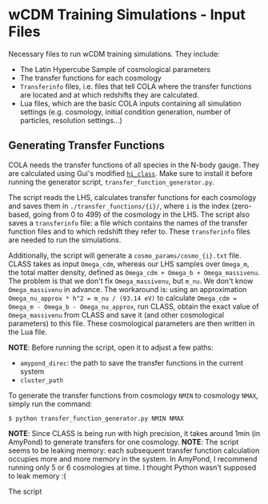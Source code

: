 # wCDM Training Simulations - Input Files
Necessary files to run wCDM training simulations. They include:
- The Latin Hypercube Sample of cosmological parameters
- The transfer functions for each cosmology
- `Transferinfo` files, i.e. files that tell COLA where the transfer functions are located and at which redshifts they are calculated.
- Lua files, which are the basic COLA inputs containing all simulation settings (e.g. cosmology, initial condition generation, number of particles, resolution settings...)


## Generating Transfer Functions
COLA needs the transfer functions of all species in the N-body gauge. They are calculated using Gui's modified [`hi_class`](https://github.com/SBU-Jonathan/hi_class_Nbody). Make 
sure to install it before running the generator script, `transfer_function_generator.py`.

The script reads the LHS, calculates transfer functions for each cosmology and saves them in `./transfer_functions/{i}/`, where `i` is the index (zero-based, going from 0 to 499) 
of the cosmology in the LHS. The script also saves a `transferinfo` file: a file which contains the names of the transfer function files and to which redshift they refer to. These 
`transferinfo` files are needed to run the simulations.

Additionally, the script will generate a `cosmo_params/cosmo_{i}.txt` file. CLASS takes as input `Omega_cdm`, whereas our LHS samples over `Omega_m`, the total matter density, 
defined as `Omega_cdm + Omega_b + Omega_massivenu`. The problem is that we don't fix `Omega_massivenu`, but `m_nu`. We don't know `Omega_massivenu` in advance. The workaround is: 
using an approximation `Omega_nu_approx * h^2 = m_nu / (93.14 eV)` to calculate `Omega_cdm = Omega_m - Omega_b - Omega_nu_approx`, run CLASS, obtain the exact value of 
`Omega_massivenu` from CLASS and save it (and other cosmological parameters) to this file. These cosmological parameters are then written in the Lua file.

**NOTE**: Before running the script, open it to adjust a few paths:
- `amypond_direc`: the path to save the transfer functions in the current system
- `cluster_path`

To generate the transfer functions from cosmology `NMIN` to cosmology `NMAX`, simply 
run the command:

```
$ python transfer_function_generator.py NMIN NMAX
```

**NOTE**: Since CLASS is being run with high precision, it takes around 1min (in AmyPond) to generate transfers for one cosmology.
**NOTE**: The script seems to be leaking memory: each subsequent transfer function calculation occupies more and more memory in the system. In AmyPond, I recommend running only 5 
or 6 cosmologies at time. I thought Python wasn't supposed to leak memory :(

The script
